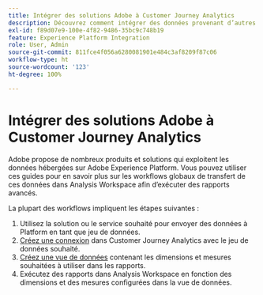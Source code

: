 ```yaml
---
title: Intégrer des solutions Adobe à Customer Journey Analytics
description: Découvrez comment intégrer des données provenant d’autres solutions et services Adobe.
exl-id: f89d07e9-100e-4f82-9486-35bc9c748b19
feature: Experience Platform Integration
role: User, Admin
source-git-commit: 811fce4f056a6280081901e484c3af8209f87c06
workflow-type: ht
source-wordcount: '123'
ht-degree: 100%

---
```


# Intégrer des solutions Adobe à Customer Journey Analytics

Adobe propose de nombreux produits et solutions qui exploitent les données hébergées sur Adobe Experience Platform. Vous pouvez utiliser ces guides pour en savoir plus sur les workflows globaux de transfert de ces données dans Analysis Workspace afin d’exécuter des rapports avancés.

La plupart des workflows impliquent les étapes suivantes :

1. Utilisez la solution ou le service souhaité pour envoyer des données à Platform en tant que jeu de données.
2. [Créez une connexion](/help/connections/create-connection.md) dans Customer Journey Analytics avec le jeu de données souhaité.
3. [Créez une vue de données](/help/data-views/create-dataview.md) contenant les dimensions et mesures souhaitées à utiliser dans les rapports.
4. Exécutez des rapports dans Analysis Workspace en fonction des dimensions et des mesures configurées dans la vue de données.
